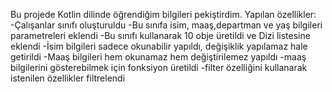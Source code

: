 Bu projede Kotlin dilinde öğrendiğim bilgileri pekiştirdim. Yapılan özellikler:
-Çalışanlar sınıfı oluşturuldu
-Bu sınıfa isim, maaş,departman ve yaş bilgileri parametreleri eklendi
-Bu sınıfı kullanarak 10 obje üretildi ve Dizi listesine eklendi
-İsim bilgileri sadece okunabilir yapıldı, değişiklik yapılamaz hale getirildi
-Maaş bilgileri hem okunamaz hem değiştirilemez yapıldı
-maaş bilgilerini gösterebilmek için fonksiyon üretildi
-filter özelliğini kullanarak istenilen özellikler filtrelendi
